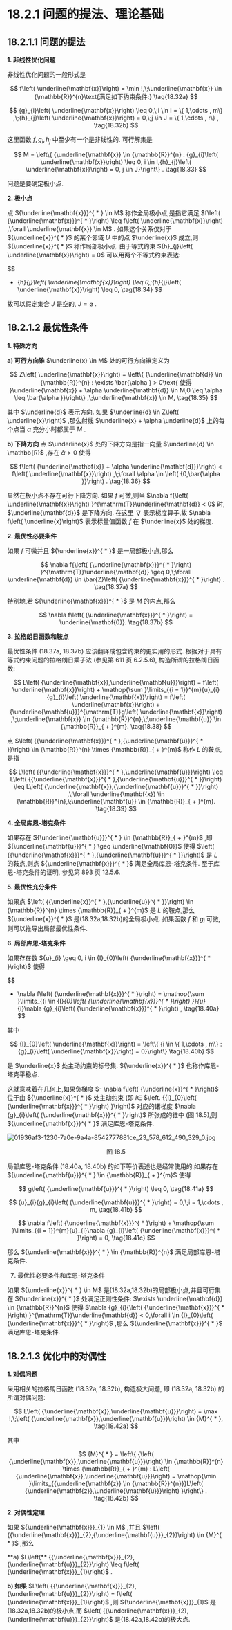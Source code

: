 # 18.2.1 问题的提法、理论基础

## 18.2.1.1 问题的提法

**1. 非线性优化问题**

非线性优化问题的一般形式是

$$
f\left( \underline{\mathbf{x}}\right)  = \min !,\;\underline{\mathbf{x}} \in  {\mathbb{R}}^{n}\text{满足如下约束条件:} \tag{18.32a}
$$

$$
{g}_{i}\left( \underline{\mathbf{x}}\right)  \leq  0,\;i \in  I = \{ 1,\cdots , m\} ,\;{h}_{j}\left( \underline{\mathbf{x}}\right)  = 0,\;j \in  J = \{ 1,\cdots , r\} , \tag{18.32b}
$$

这里函数 $f,{g}_{i},{h}_{j}$ 中至少有一个是非线性的. 可行解集是

$$
M = \left\{  {\underline{\mathbf{x}} \in  {\mathbb{R}}^{n} : {g}_{i}\left( \underline{\mathbf{x}}\right)  \leq  0, i \in  I,{h}_{j}\left( \underline{\mathbf{x}}\right)  = 0, j \in  J}\right\}  . \tag{18.33}
$$

问题是要确定极小点.

**2. 极小点**

点 ${\underline{\mathbf{x}}}^{ * } \in  M$ 称作全局极小点,是指它满足 $f\left( {\underline{\mathbf{x}}}^{ * }\right)  \leq  f\left( \underline{\mathbf{x}}\right) ,\forall \underline{\mathbf{x}} \in  M$ . 如果这个关系仅对于 ${\underline{x}}^{ * }$ 的某个邻域 $U$ 中的点 $\underline{x}$ 成立,则 ${\underline{x}}^{ * }$ 称作局部极小点. 由于等式约束 ${h}_{j}\left( \underline{\mathbf{x}}\right)  = 0$ 可以用两个不等式约束表达:

$$
- {h}_{j}\left( \underline{\mathbf{x}}\right)  \leq  0,\;{h}_{j}\left( \underline{\mathbf{x}}\right)  \leq  0, \tag{18.34}
$$

故可以假定集合 $J$ 是空的, $J = \varnothing$ .

## 18.2.1.2 最优性条件

**1. 特殊方向**

**a) 可行方向锥** $\underline{x} \in  M$ 处的可行方向锥定义为

$$
Z\left( \underline{\mathbf{x}}\right)  = \left\{  {\underline{\mathbf{d}} \in  {\mathbb{R}}^{n} : \exists \bar{\alpha } > 0\text{ 使得 }\underline{\mathbf{x}} + \alpha \underline{\mathbf{d}} \in  M,0 \leq  \alpha  \leq  \bar{\alpha }}\right\}  ,\;\underline{\mathbf{x}} \in  M, \tag{18.35}
$$

其中 $\underline{d}$ 表示方向. 如果 $\underline{d} \in  Z\left( \underline{x}\right)$ ,那么射线 $\underline{x} + \alpha \underline{d}$ 上的每个点当 $\alpha$ 充分小时都属于 $M$ .

**b) 下降方向** 点 $\underline{x}$ 处的下降方向是指一向量 $\underline{d} \in  \mathbb{R}$ ,存在 $\bar{\alpha } > 0$ 使得

$$
f\left( {\underline{\mathbf{x}} + \alpha \underline{\mathbf{d}}}\right)  < f\left( \underline{\mathbf{x}}\right) ,\;\forall \alpha  \in  \left( {0,\bar{\alpha }}\right) . \tag{18.36}
$$

显然在极小点不存在可行下降方向. 如果 $f$ 可微,则当 $\nabla f{\left( \underline{\mathbf{x}}\right) }^{\mathrm{T}}\underline{\mathbf{d}} < 0$ 时, $\underline{\mathbf{d}}$ 是下降方向. 在这里 $\nabla$ 表示梯度算子,故 $\nabla f\left( \underline{x}\right)$ 表示标量值函数 $f$ 在 $\underline{x}$ 处的梯度.

**2. 最优性必要条件**

如果 $f$ 可微并且 ${\underline{x}}^{ * }$ 是一局部极小点,那么

$$
\nabla f{\left( {\underline{\mathbf{x}}}^{ * }\right) }^{\mathrm{T}}\underline{\mathbf{d}} \geq  0,\;\forall \underline{\mathbf{d}} \in  \bar{Z}\left( {\underline{\mathbf{x}}}^{ * }\right) . \tag{18.37a}
$$

特别地,若 ${\underline{\mathbf{x}}}^{ * }$ 是 $M$ 的内点,那么

$$
\nabla f\left( {\underline{\mathbf{x}}}^{ * }\right)  = \underline{\mathbf{0}}. \tag{18.37b}
$$

**3. 拉格朗日函数和鞍点**

最优性条件 (18.37a, 18.37b) 应该翻译成包含约束的更实用的形式. 根据对于具有等式约束问题的拉格朗日乘子法 (参见第 611 页 6.2.5.6), 构造所谓的拉格朗日函数:

$$
L\left( {\underline{\mathbf{x}},\underline{\mathbf{u}}}\right)  = f\left( \underline{\mathbf{x}}\right)  + \mathop{\sum }\limits_{{i = 1}}^{m}{u}_{i}{g}_{i}\left( \underline{\mathbf{x}}\right)  = f\left( \underline{\mathbf{x}}\right)  + {\underline{\mathbf{u}}}^{\mathrm{T}}g\left( \underline{\mathbf{x}}\right) ,\;\underline{\mathbf{x}} \in  {\mathbb{R}}^{n},\;\underline{\mathbf{u}} \in  {\mathbb{R}}_{ + }^{m}. \tag{18.38}
$$

点 $\left( {{\underline{\mathbf{x}}}^{ * },{\underline{\mathbf{u}}}^{ * }}\right)  \in  {\mathbb{R}}^{n} \times  {\mathbb{R}}_{ + }^{m}$ 称作 $L$ 的鞍点,是指

$$
L\left( {{\underline{\mathbf{x}}}^{ * },\underline{\mathbf{u}}}\right)  \leq  L\left( {{\underline{\mathbf{x}}}^{ * },{\underline{\mathbf{u}}}^{ * }}\right)  \leq  L\left( {\underline{\mathbf{x}},{\underline{\mathbf{u}}}^{ * }}\right) ,\;\forall \underline{\mathbf{x}} \in  {\mathbb{R}}^{n},\;\underline{\mathbf{u}} \in  {\mathbb{R}}_{ + }^{m}. \tag{18.39}
$$

**4. 全局库恩-塔克条件**

如果存在 ${\underline{\mathbf{u}}}^{ * } \in  {\mathbb{R}}_{ + }^{m}$ ,即 ${\underline{\mathbf{u}}}^{ * } \geq  \underline{\mathbf{0}}$ 使得 $\left( {{\underline{\mathbf{x}}}^{ * },{\underline{\mathbf{u}}}^{ * }}\right)$ 是 $L$ 的鞍点,则点 ${\underline{\mathbf{x}}}^{ * }$ 满足全局库恩-塔克条件. 至于库恩-塔克条件的证明, 参见第 893 页 12.5.6.

**5. 最优性充分条件**

如果点 $\left( {{\underline{x}}^{ * },{\underline{u}}^{ * }}\right)  \in  {\mathbb{R}}^{n} \times  {\mathbb{R}}_{ + }^{m}$ 是 $L$ 的鞍点,那么 ${\underline{x}}^{ * }$ 是(18.32a,18.32b)的全局极小点. 如果函数 $f$ 和 ${g}_{i}$ 可微,则可以推导出局部最优性条件.

**6. 局部库恩-塔克条件**

如果存在数 ${u}_{i} \geq  0, i \in  {I}_{0}\left( {\underline{\mathbf{x}}}^{ * }\right)$ 使得

$$
- \nabla f\left( {\underline{\mathbf{x}}}^{ * }\right)  = \mathop{\sum }\limits_{{i \in  {I}_{0}\left( {\underline{\mathbf{x}}}^{ * }\right) }}{u}_{i}\nabla {g}_{i}\left( {\underline{\mathbf{x}}}^{ * }\right) , \tag{18.40a}
$$

其中

$$
{I}_{0}\left( \underline{\mathbf{x}}\right)  = \left\{  {i \in  \{ 1,\cdots , m\}  : {g}_{i}\left( \underline{\mathbf{x}}\right)  = 0}\right\}   \tag{18.40b}
$$

是 $\underline{x}$ 处主动约束的标号集. ${\underline{x}}^{ * }$ 也称作库恩-塔克平稳点.

这就意味着在几何上,如果负梯度 $- \nabla f\left( {\underline{x}}^{ * }\right)$ 位于由 ${\underline{x}}^{ * }$ 处主动约束 (即 $i \in$ $\left. {{I}_{0}\left( {\underline{\mathbf{x}}}^{ * }\right) }\right)$ 对应的诸梯度 $\nabla {g}_{i}\left( {\underline{\mathbf{x}}}^{ * }\right)$ 所张成的锥中 (图 18.5),则 ${\underline{\mathbf{x}}}^{ * }$ 满足库恩-塔克条件.

![01936af3-1230-7a0e-9a4a-8542777881ce_23_578_612_490_329_0.jpg](/images/01936af3-1230-7a0e-9a4a-8542777881ce_23_578_612_490_329_0.jpg)

<center>图 18.5</center>

局部库恩-塔克条件 (18.40a, 18.40b) 的如下等价表述也是经常使用的:如果存在 ${\underline{\mathbf{u}}}^{ * } \in  {\mathbb{R}}_{ + }^{m}$ 使得

$$
g\left( {\underline{\mathbf{u}}}^{ * }\right)  \leq  0, \tag{18.41a}
$$

$$
{u}_{i}{g}_{i}\left( {\underline{\mathbf{u}}}^{ * }\right)  = 0,\;i = 1,\cdots , m, \tag{18.41b}
$$

$$
\nabla f\left( {\underline{\mathbf{x}}}^{ * }\right)  + \mathop{\sum }\limits_{{i = 1}}^{m}{u}_{i}\nabla {g}_{i}\left( {\underline{\mathbf{x}}}^{ * }\right)  = 0, \tag{18.41c}
$$

那么 ${\underline{\mathbf{x}}}^{ * } \in  {\mathbb{R}}^{n}$ 满足局部库恩-塔克条件.

7. 最优性必要条件和库恩-塔克条件

如果 ${\underline{x}}^{ * } \in  M$ 是(18.32a,18.32b)的局部极小点,并且可行集在 ${\underline{x}}^{ * }$ 处满足正则性条件: $\exists \underline{\mathbf{d}} \in  {\mathbb{R}}^{n}$ 使得 $\nabla {g}_{i}{\left( {\underline{\mathbf{x}}}^{ * }\right) }^{\mathrm{T}}\underline{\mathbf{d}} < 0,\forall i \in  {I}_{0}\left( {\underline{\mathbf{x}}}^{ * }\right)$ ,那么 ${\underline{\mathbf{x}}}^{ * }$ 满足库恩-塔克条件.

## 18.2.1.3 优化中的对偶性

**1. 对偶问题**

采用相关的拉格朗日函数 (18.32a, 18.32b), 构造极大问题, 即 (18.32a, 18.32b) 的所谓对偶问题:

$$
L\left( {\underline{\mathbf{x}},\underline{\mathbf{u}}}\right)  = \max !,\;\left( {\underline{\mathbf{x}},\underline{\mathbf{u}}}\right)  \in  {M}^{ * }, \tag{18.42a}
$$

其中

$$
{M}^{ * } = \left\{  {\left( {\underline{\mathbf{x}},\underline{\mathbf{u}}}\right)  \in  {\mathbb{R}}^{n} \times  {\mathbb{R}}_{ + }^{m} : L\left( {\underline{\mathbf{x}},\underline{\mathbf{u}}}\right)  = \mathop{\min }\limits_{{\underline{\mathbf{z}} \in  {\mathbb{R}}^{n}}}L\left( {\underline{\mathbf{z}},\underline{\mathbf{u}}}\right) }\right\}  . \tag{18.42b}
$$

**2. 对偶性定理**

如果 ${\underline{\mathbf{x}}}_{1} \in  M$ ,并且 $\left( {{\underline{\mathbf{x}}}_{2},{\underline{\mathbf{u}}}_{2}}\right)  \in  {M}^{ * }$ ,那么

**a) $L\left(** {{\underline{\mathbf{x}}}_{2},{\underline{\mathbf{u}}}_{2}}\right)  \leq  f\left( {\underline{\mathbf{x}}}_{1}\right)$ .

**b) 如果** $L\left( {{\underline{\mathbf{x}}}_{2},{\underline{\mathbf{u}}}_{2}}\right)  = f\left( {\underline{\mathbf{x}}}_{1}\right)$ ,则 ${\underline{\mathbf{x}}}_{1}$ 是(18.32a,18.32b)的极小点,而 $\left( {{\underline{\mathbf{x}}}_{2},{\underline{\mathbf{u}}}_{2}}\right)$ 是(18.42a,18.42b)的极大点.
